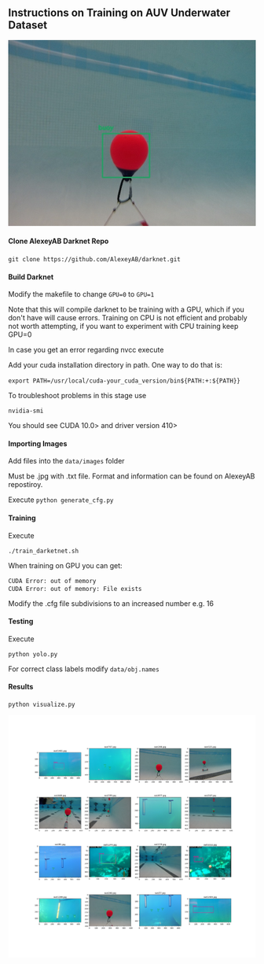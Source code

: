 ## Instructions on Training on AUV Underwater Dataset

![](out/298.jpg)

#### Clone AlexeyAB Darknet Repo

`git clone https://github.com/AlexeyAB/darknet.git`

#### Build Darknet

Modify the makefile to change `GPU=0` to `GPU=1`

Note that this will compile darknet to be training with a GPU, which if you don't have will cause errors. Training on CPU is not efficient and probably not worth attempting, if you want to experiment with CPU training keep GPU=0

In case you get an error regarding nvcc execute 

Add your cuda installation directory in path. One way to do that is:

`export PATH=/usr/local/cuda-your_cuda_version/bin${PATH:+:${PATH}}`

To troubleshoot problems in this stage use 

```
nvidia-smi
```

You should see CUDA 10.0> and driver version 410>


#### Importing Images

Add files into the `data/images` folder

Must be .jpg with .txt file. Format and information can be found on AlexeyAB repostiroy. 

Execute `python generate_cfg.py`


#### Training 


Execute 

```
./train_darketnet.sh
```

When training on GPU you can get:

```
CUDA Error: out of memory
CUDA Error: out of memory: File exists
```

Modify the .cfg file subdivisions to an increased number e.g. 16

#### Testing 

Execute 

```
python yolo.py
```

For correct class labels modify `data/obj.names`


#### Results

```
python visualize.py
```

![](visualize.png)
